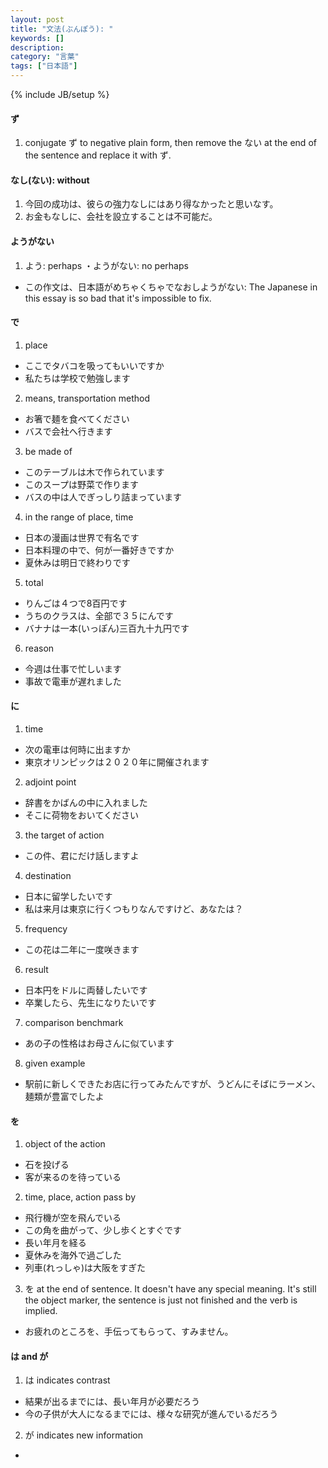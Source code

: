 ```yaml
---
layout: post
title: "文法(ぶんぽう): "
keywords: []
description: 
category: "言葉"
tags: ["日本語"]
---
```

{% include JB/setup %}

#### ず
1. conjugate ず to negative plain form, then remove the ない at the end of the
   sentence and replace it with ず. 





#### なし(ない): without
1. 今回の成功は、彼らの強力なしにはあり得なかったと思いなす。
2. お金もなしに、会社を設立することは不可能だ。

#### ようがない
1. よう: perhaps ・ようがない: no perhaps
- この作文は、日本語がめちゃくちゃでなおしようがない: The Japanese in this essay
  is so bad that it's impossible to fix.



#### で
1. place
- ここでタバコを吸ってもいいですか
- 私たちは学校で勉強します

2. means, transportation method
- お箸で麺を食べてください
- バスで会社へ行きます

3. be made of

- このテーブルは木で作られています
- このスープは野菜で作ります
- バスの中は人でぎっしり詰まっています

4. in the range of place, time
- 日本の漫画は世界で有名です
- 日本料理の中で、何が一番好きですか
- 夏休みは明日で終わりです

5. total
- りんごは４つで8百円です
- うちのクラスは、全部で３５にんです
- バナナは一本(いっぽん)三百九十九円です

6. reason
- 今週は仕事で忙しいます
- 事故で電車が遅れました



#### に
1. time
- 次の電車は何時に出ますか
- 東京オリンピックは２０２０年に開催されます

2. adjoint point
- 辞書をかばんの中に入れました
- そこに荷物をおいてください

3. the target of action
- この件、君にだけ話しますよ

4. destination
- 日本に留学したいです
- 私は来月は東京に行くつもりなんですけど、あなたは？

5. frequency
- この花は二年に一度咲きます

6. result
- 日本円をドルに両替したいです
- 卒業したら、先生になりたいです


7. comparison benchmark
- あの子の性格はお母さんに似ています

8. given example
- 駅前に新しくできたお店に行ってみたんですが、うどんにそばにラーメン、麺類が豊富でしたよ



#### を
1. object of the action
- 石を投げる
- 客が来るのを待っている

2. time, place, action pass by
- 飛行機が空を飛んでいる
- この角を曲がって、少し歩くとすぐです
- 長い年月を経る
- 夏休みを海外で過ごした
- 列車(れっしゃ)は大阪をすぎた

3. を at the end of sentence. It doesn't have any special meaning. It's still
   the object marker, the sentence is just not finished and the verb is implied.

- お疲れのところを、手伝ってもらって、すみません。



#### は and が

1. は indicates contrast
- 結果が出るまでには、長い年月が必要だろう
- 今の子供が大人になるまでには、様々な研究が進んでいるだろう
2. が indicates new information
-













